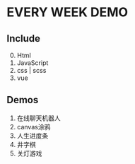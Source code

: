 # EVERY WEEK DEMO

## Include

0. Html
1. JavaScript
2. css | scss
3. vue

## Demos

1. 在线聊天机器人
2. canvas涂鸦
3. 人生进度条
4. 井字棋
5. 关灯游戏
